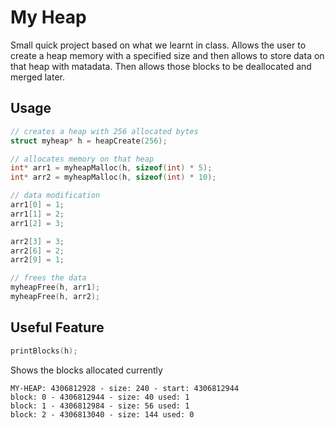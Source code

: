 # My Heap 

Small quick project based on what we learnt in class. Allows the user to create a heap memory with a specified size and then allows to store data on that heap with matadata. Then allows those blocks to be deallocated and merged later. 

## Usage 

```c
// creates a heap with 256 allocated bytes
struct myheap* h = heapCreate(256);

// allocates memory on that heap
int* arr1 = myheapMalloc(h, sizeof(int) * 5);
int* arr2 = myheapMalloc(h, sizeof(int) * 10);

// data modification
arr1[0] = 1;
arr1[1] = 2;
arr1[2] = 3;

arr2[3] = 3;
arr2[6] = 2;
arr2[9] = 1;

// frees the data
myheapFree(h, arr1);
myheapFree(h, arr2);
```

## Useful Feature 

```c
printBlocks(h);
```

Shows the blocks allocated currently 

```
MY-HEAP: 4306812928 - size: 240 - start: 4306812944
block: 0 - 4306812944 - size: 40 used: 1
block: 1 - 4306812984 - size: 56 used: 1
block: 2 - 4306813040 - size: 144 used: 0
```
